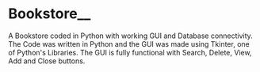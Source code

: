 # Bookstore__
A Bookstore coded in Python with working GUI and Database connectivity. 
The Code was written in Python and the GUI was made using Tkinter, one of Python's Libraries. 
The GUI is fully functional with Search, Delete, View, Add and Close buttons.
